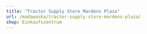 ```yaml
---
title: "Tractor Supply Store Mardens Plaza"
url: /madawaska/tractor-supply-store-mardens-plaza/
shop: Einkaufszentrum
---
```

